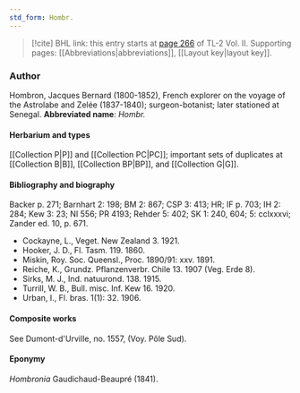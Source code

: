 ```yaml
---
std_form: Hombr.
---
```


> [!cite] BHL link: this entry starts at [page 266](https://www.biodiversitylibrary.org/page/33068508) of TL-2 Vol. II.
> Supporting pages: [[Abbreviations|abbreviations]], [[Layout key|layout key]].

### Author

Hombron, Jacques Bernard (1800-1852), French explorer on the voyage of the Astrolabe and Zelée (1837-1840); surgeon-botanist; later stationed at Senegal. 
**Abbreviated name**: *Hombr.*

#### Herbarium and types

[[Collection P|P]] and [[Collection PC|PC]]; important sets of duplicates at [[Collection B|B]], [[Collection BP|BP]], and [[Collection G|G]].

#### Bibliography and biography

Backer p. 271; Barnhart 2: 198; BM 2: 867; CSP 3: 413; HR; IF p. 703; IH 2: 284; Kew 3: 23; NI 556; PR 4193; Rehder 5: 402; SK 1: 240, 604; 5: cclxxxvi; Zander ed. 10, p. 671.
- Cockayne, L., Veget. New Zealand 3. 1921.
- Hooker, J. D., Fl. Tasm. 119. 1860.
- Miskin, Roy. Soc. Queensl., Proc. 1890/91: xxv. 1891.
- Reiche, K., Grundz. Pflanzenverbr. Chile 13. 1907 (Veg. Erde 8).
- Sirks, M. J., Ind. natuurond. 138. 1915.
- Turrill, W. B., Bull. misc. Inf. Kew 16. 1920.
- Urban, I., Fl. bras. 1(1): 32. 1906.

#### Composite works

See Dumont-d'Urville, no. 1557, (Voy. Pôle Sud).

#### Eponymy

*Hombronia* Gaudichaud-Beaupré (1841).

